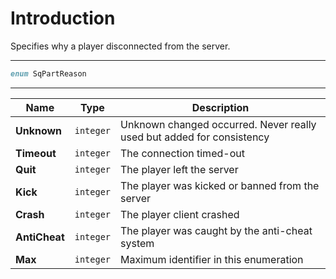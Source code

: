# Introduction

Specifies why a player disconnected from the server.

----

```D
enum SqPartReason
```

----

| Name | Type | Description |
|---|---|---|
| **Unknown** | `integer` | Unknown changed occurred. Never really used but added for consistency |
| **Timeout** | `integer` | The connection timed-out |
| **Quit** | `integer` | The player left the server |
| **Kick** | `integer` | The player was kicked or banned from the server |
| **Crash** | `integer` | The player client crashed |
| **AntiCheat** | `integer` | The player was caught by the anti-cheat system |
| **Max** | `integer` | Maximum identifier in this enumeration |
